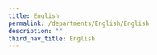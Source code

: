 ```yaml
---
title: English
permalink: /departments/English/English
description: ""
third_nav_title: English
---
```

